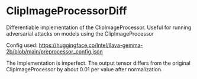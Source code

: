 # ClipImageProcessorDiff
Differentiable implementation of the ClipImageProcessor. Useful for running adversarial attacks on models using the ClipImageProcessor

Config used: 
https://huggingface.co/Intel/llava-gemma-2b/blob/main/preprocessor_config.json

The Implementation is imperfect. The output tensor differs from the original ClipImageProcessor by about 0.01 per value after normalization.
